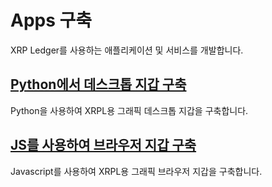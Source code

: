 # Apps 구축

XRP Ledger를 사용하는 애플리케이션 및 서비스를 개발합니다.

## [Python에서 데스크톱 지갑 구축](python.md)

Python을 사용하여 XRPL용 그래픽 데스크톱 지갑을 구축합니다.

## [JS를 사용하여 브라우저 지갑 구축](js.md)&#x20;

Javascript를 사용하여 XRPL용 그래픽 브라우저 지갑을 구축합니다.
